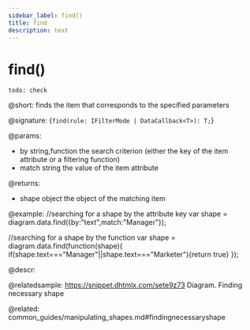 ```yaml
---
sidebar_label: find()
title: find
description: text
---
```


# find()

`todo: check`

@short: finds the item that corresponds to the specified parameters

@signature: {`find(rule: IFilterMode | DataCallback<T>): T;`}

@params:
- by 				string,function			the search criterion (either the key of the item attribute or a filtering function)
- match 			string					the value of the item attribute

@returns:

- shape		object		the object of the matching item

@example:
//searching for a shape by the attribute key
var shape = diagram.data.find({by:"text",match:"Manager"});

//searching for a shape by the function
var shape = diagram.data.find(function(shape){
	if(shape.text==="Manager"||shape.text==="Marketer"){return true}
});

@descr:

@relatedsample:	https://snippet.dhtmlx.com/sete9z73	Diagram. Finding necessary shape

@related:
	common_guides/manipulating_shapes.md#findingnecessaryshape